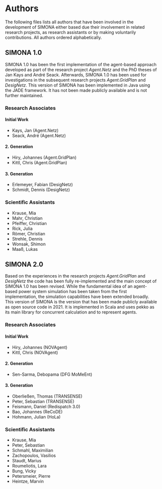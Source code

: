 # Authors
The following files lists all authors that have been involved in the development of SIMONA either based due their
involvement in related research projects, as research assistants or by making voluntarily contributions.
All authors ordered alphabetically.

## SIMONA 1.0
SIMONA 1.0 has been the first implementation of the agent-based approach developed as part of the research
project _Agent.Netz_ and the PhD theses of Jan Kays and André Seack. Afterwards, SIMONA 1.0 has been used
for investigations in the subsequent research projects _Agent.GridPlan_ and _DesigNetz_. This version of SIMONA
has been implemented in Java using the JADE framework. It has not been made publicly available and is not further maintained.

### Research Associates
#### Initial Work
- Kays, Jan (Agent.Netz)
- Seack, André (Agent.Netz)

#### 2. Generation
- Hiry, Johannes (Agent.GridPlan)
- Kittl, Chris (Agent.GridPlan)

#### 3. Generation
- Erlemeyer, Fabian (DesigNetz)
- Schmidt, Dennis (DesigNetz)

### Scientific Assistants
- Krause, Mia
- Mahr, Christian
- Pfeiffer, Christian
- Rick, Julia
- Römer, Christian
- Strehle, Dennis
- Wonsak, Shimon
- Maaß, Lukas

## SIMONA 2.0
Based on the experiences in the research projects _Agent.GridPlan_ and _DesigNetz_ the code has been fully
re-implemented and the main concept of SIMONA 1.0 has been revised. While the fundamental idea of an agent-based
power system simulation has been taken from the first implementation, the simulation capabilities have been extended broadly.
This version of SIMONA is the version that has been made publicly available as open source code in 2021. It is implemented in 
Scala and uses pekko as its main library for concurrent calculation and to represent agents. 

### Research Associates
#### Initial Work
- Hiry, Johannes (NOVAgent)
- Kittl, Chris (NOVAgent)

#### 2. Generation
- Sen-Sarma, Debopama (DFG MoMeEnt)

#### 3. Generation
- Oberließen, Thomas (TRANSENSE)
- Peter, Sebastian (TRANSENSE)
- Feismann, Daniel (Redispatch 3.0)
- Bao, Johannes (ReCoDE)
- Hohmann, Julian (HoLa)

### Scientific Assistants
- Krause, Mia
- Peter, Sebastian
- Schmahl, Maximilian
- Zachopoulos, Vasilios
- Staudt, Marius
- Roumeliotis, Lara
- Bung, Vicky
- Petersmeier, Pierre
- Heintze, Marvin
